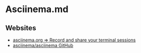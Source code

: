 # Asciinema.md

## Websites

* [asciinema.org => Record and share your terminal sessions](https://asciinema.org/)
* [asciinema/asciinema GitHub](https://github.com/asciinema/asciinema)
